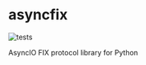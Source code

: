 # asyncfix
![tests](https://github.com/alexveden/asyncfix/actions/workflows/build.yml/badge.svg)

AsyncIO FIX protocol library for Python
